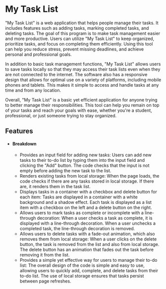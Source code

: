 
# My Task List

"My Task List" is a web application that helps people manage their tasks. It includes features such as adding tasks, marking completed tasks, and deleting tasks. The goal of this program is to make task management easier and more productive. Users can utilize "My Task List" to keep organized, prioritize tasks, and focus on completing them efficiently. Using this tool can help you reduce stress, prevent missing deadlines, and achieve personal and professional goals.

In addition to basic task management functions, "My Task List" allows users to save tasks locally so that they may access their task lists even when they are not connected to the internet. The software also has a responsive design that allows for optimal use on a variety of platforms, including mobile phones and tablets. This makes it simple to access and handle tasks at any time and from any location.

Overall, "My Task List" is a basic yet efficient application for anyone trying to better manage their responsibilities. This tool can help you remain on top of your tasks and reach your goals with ease, whether you're a student, professional, or just someone trying to stay organized.



## Features

- #### Breakdown

    - Provides an input field for adding new tasks: Users can add new tasks to their to-do list by typing them into the input field and clicking the "Add" button. The code checks that the input is not empty before adding the new task to the list.
    - Renders existing tasks from local storage: When the page loads, the code checks if there are any tasks stored in local storage. If there are, it renders them in the task list.
    - Displays tasks in a container with a checkbox and delete button for each item: Tasks are displayed in a container with a white background and a shadow effect. Each task is displayed as a list item with a checkbox on the left and a delete button on the right.
    - Allows users to mark tasks as complete or incomplete with a line-through decoration: When a user checks a task as complete, it is displayed with a line-through decoration. When a user unchecks a completed task, the line-through decoration is removed.
    - Allows users to delete tasks with a fade-out animation, which also removes them from local storage: When a user clicks on the delete button, the task is removed from the list and also from local storage. The delete button has an animation that fades out the task before removing it from the list.
    - Provides a simple yet effective way for users to manage their to-do list: The overall design of the code is simple and easy to use, allowing users to quickly add, complete, and delete tasks from their to-do list. The use of local storage ensures that tasks persist between page refreshes.



